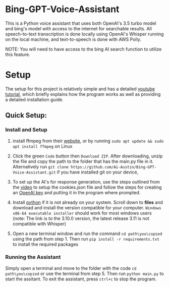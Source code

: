 # Bing-GPT-Voice-Assistant
This is a Python voice assistant that uses both OpenAI's 3.5 turbo model and bing's model with access to the internet for searchable results. All speech-to-text transcription is done locally using OpenAI's Whisper running on the local machine, and text-to-speech is done with AWS Polly.

NOTE: You will need to have access to the bing AI search function to utilize this feature.

# Setup
The setup for this project is relatively simple and has a detailed [youtube tutorial](https://youtu.be/aokn48vB0kc), which briefly explains how the program works as well as providing a detailed installation guide. 


## Quick Setup:
### Install and Setup
1. install ffmpeg from their [website](https://ffmpeg.org/download.html), or by running ```sudo apt update && sudo apt install ffmpeg``` on Linux

2. Click the green ```Code``` button then ```Download ZIP```. After downloading, unzip the file and copy the path to the folder that has the main.py file in it. Alternatively run ```git clone https://github.com/Ai-Austin/Bing-GPT-Voice-Assistant.git``` if you have installed git on your device, 

3. To set up the AI's for response generation, use the steps outlined from the [video](https://youtu.be/aokn48vB0kc?t=119) to setup the cookies.json file and follow the steps for creating an [OpenAI key](https://youtu.be/aokn48vB0kc?t=444) and putting it in the program where prompted.

4. Install [python](https://www.python.org/downloads/release/python-3100/) if it is not already on your system. Scroll down to **files** and download and install the version compatible for your computer. ```Windows x86-64 executable installer``` should work for most windows users (note: The link is to the 3.10.0 version, the latest release 3.11 is not compatible with Whisper)

5. Open a new terminal window and run the command ```cd path\you\copied``` using the path from step 1. Then run ```pip install -r requirements.txt``` to install the required packages

### Running the Assistant
Simply open a terminal and move to the folder with the code ```cd path\you\copied``` or use the terminal from step 5. Then run ```python main.py``` to start the assitant. To exit the assistant, press ```ctrl+c``` to stop the program.


